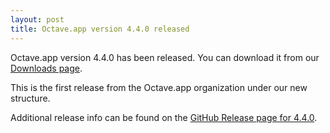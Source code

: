 ```yaml
---
layout: post
title: Octave.app version 4.4.0 released
---
```


Octave.app version 4.4.0 has been released. You can download it from our [Downloads page](/Download.html).

This is the first release from the Octave.app organization under our new structure.

Additional release info can be found on the [GitHub Release page for 4.4.0](https://github.com/octave-app/octave-app/releases/tag/v4.4.0).